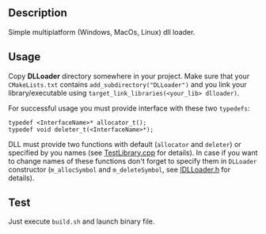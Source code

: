 ## Description
Simple multiplatform (Windows, MacOs, Linux) dll loader.

## Usage
Copy **DLLoader** directory somewhere in your project. Make sure that your `CMakeLists.txt` contains `add_subdirectory("DLLoader")` and you link your library/executable using `target_link_libraries(<your_lib> dlloader)`.

For successful usage you must provide interface with these two `typedefs`:
```
typedef <InterfaceName>* allocator_t();
typedef void deleter_t(<InterfaceName>*);
```
DLL must provide two functions with default (`allocator` and `deleter`) or specified by you names (see [TestLibrary.cpp](/TestLibrary/TestLibrary.cpp) for details). In case if you want to change names of these functions don't forget to specify them in `DLLoader` constructor (`m_allocSymbol` and `m_deleteSymbol`, see [IDLLoader.h](DLLoader/IDLLoader.h) for details).

## Test
Just execute `build.sh` and launch binary file.
